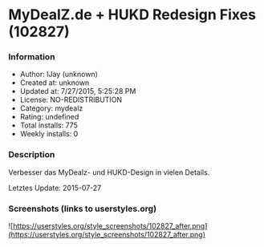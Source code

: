 # MyDealZ.de + HUKD Redesign Fixes (102827)

### Information
- Author: IJay (unknown)
- Created at: unknown
- Updated at: 7/27/2015, 5:25:28 PM
- License: NO-REDISTRIBUTION
- Category: mydealz
- Rating: undefined
- Total installs: 775
- Weekly installs: 0


### Description
Verbesser das MyDealz- und HUKD-Design in vielen Details.

Letztes Update: 2015-07-27


### Screenshots (links to userstyles.org)
![https://userstyles.org/style_screenshots/102827_after.png](https://userstyles.org/style_screenshots/102827_after.png)


